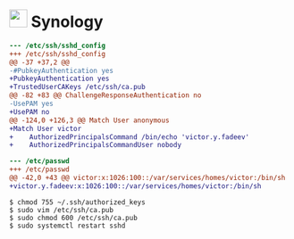 # <img src="https://fileres.synology.com/images/common/favicon/syno/icon-180x180.png" width="32"/> Synology

```diff
--- /etc/ssh/sshd_config
+++ /etc/ssh/sshd_config
@@ -37 +37,2 @@
-#PubkeyAuthentication yes
+PubkeyAuthentication yes
+TrustedUserCAKeys /etc/ssh/ca.pub
@@ -82 +83 @@ ChallengeResponseAuthentication no
-UsePAM yes
+UsePAM no
@@ -124,0 +126,3 @@ Match User anonymous
+Match User victor
+    AuthorizedPrincipalsCommand /bin/echo 'victor.y.fadeev'
+    AuthorizedPrincipalsCommandUser nobody
```

```diff
--- /etc/passwd
+++ /etc/passwd
@@ -42,0 +43 @@ victor:x:1026:100::/var/services/homes/victor:/bin/sh
+victor.y.fadeev:x:1026:100::/var/services/homes/victor:/bin/sh
```

```shell
$ chmod 755 ~/.ssh/authorized_keys
$ sudo vim /etc/ssh/ca.pub
$ sudo chmod 600 /etc/ssh/ca.pub
$ sudo systemctl restart sshd
```
